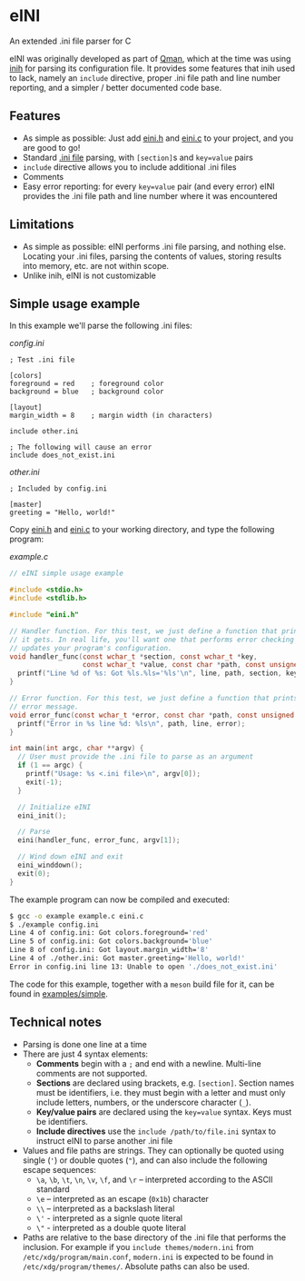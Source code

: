 # eINI
An extended .ini file parser for C

eINI was originally developed as part of [Qman](https://github.com/plp13/qman),
which at the time was using [inih](https://github.com/benhoyt/inih) for parsing
its configuration file. It provides some features that inih used to lack, namely
an `include` directive, proper .ini file path and line number reporting, and a
simpler / better documented code base.

## Features
- As simple as possible: Just add [eini.h](src/eini.h]) and [eini.c](src/eini.c)
  to your project, and you are good to go!
- Standard [.ini file](https://en.wikipedia.org/wiki/INI_file) parsing, with
  `[section]`s and `key=value` pairs
- `include` directive allows you to include additional .ini files
- Comments
- Easy error reporting: for every `key=value` pair (and every error) eINI
  provides the .ini file path and line number where it was encountered

## Limitations
- As simple as possible: eINI performs .ini file parsing, and nothing else.
  Locating your .ini files, parsing the contents of values, storing results into
  memory, etc. are not within scope.
- Unlike inih, eINI is not customizable

## Simple usage example
In this example we'll parse the following .ini files:

*config.ini*
```
; Test .ini file

[colors]
foreground = red    ; foreground color
background = blue   ; background color

[layout]
margin_width = 8    ; margin width (in characters)

include other.ini

; The following will cause an error
include does_not_exist.ini
```

*other.ini*
```
; Included by config.ini

[master]
greeting = "Hello, world!"
```

Copy [eini.h](src/eini.h) and [eini.c](src/eini.c) to your working directory,
and type the following program:

*example.c*
```c
// eINI simple usage example

#include <stdio.h>
#include <stdlib.h>

#include "eini.h"

// Handler function. For this test, we just define a function that prints what
// it gets. In real life, you'll want one that performs error checking and
// updates your program's configuration.
void handler_func(const wchar_t *section, const wchar_t *key,
                  const wchar_t *value, const char *path, const unsigned line) {
  printf("Line %d of %s: Got %ls.%ls='%ls'\n", line, path, section, key, value);
}

// Error function. For this test, we just define a function that prints the
// error message.
void error_func(const wchar_t *error, const char *path, const unsigned line) {
  printf("Error in %s line %d: %ls\n", path, line, error);
}

int main(int argc, char **argv) {
  // User must provide the .ini file to parse as an argument
  if (1 == argc) {
    printf("Usage: %s <.ini file>\n", argv[0]);
    exit(-1);
  }

  // Initialize eINI
  eini_init();

  // Parse
  eini(handler_func, error_func, argv[1]);

  // Wind down eINI and exit
  eini_winddown();
  exit(0);
}
```

The example program can now be compiled and executed:

```sh
$ gcc -o example example.c eini.c
$ ./example config.ini
Line 4 of config.ini: Got colors.foreground='red'
Line 5 of config.ini: Got colors.background='blue'
Line 8 of config.ini: Got layout.margin_width='8'
Line 4 of ./other.ini: Got master.greeting='Hello, world!'
Error in config.ini line 13: Unable to open './does_not_exist.ini'
```

The code for this example, together with a `meson` build file for it, can be
found in [examples/simple](examples/simple).

## Technical notes
- Parsing is done one line at a time
- There are just 4 syntax elements:
  - **Comments** begin with a `;` and end with a newline. Multi-line comments
    are not supported.
  - **Sections** are declared using brackets, e.g. `[section]`. Section names
    must be identifiers, i.e. they must begin with a letter and must only include
    letters, numbers, or the underscore character (`_`).
  - **Key/value pairs** are declared using the `key=value` syntax. Keys must be
    identifiers.
  - **Include directives** use the `include /path/to/file.ini` syntax to
    instruct eINI to parse another .ini file
- Values and file paths are strings. They can optionally be quoted using single
  (`'`) or double quotes (`"`), and can also include the following escape
  sequences:
  - `\a`, `\b`, `\t`, `\n`, `\v`, `\f`, and `\r` – interpreted according to the
    ASCII standard
  - `\e` – interpreted as an escape (`0x1b`) character
  - `\\` – interpreted as a backslash literal
  - `\'` - interpreted as a signle quote literal
  - `\"` - interpreted as a double quote literal
- Paths are relative to the base directory of the .ini file that performs the
  inclusion. For example if you `include themes/modern.ini` from
  `/etc/xdg/program/main.conf`, `modern.ini` is expected to be found in
  `/etc/xdg/program/themes/`. Absolute paths can also be used.
